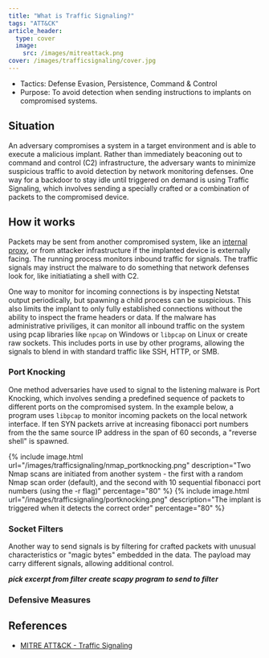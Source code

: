 ```yaml
---
title: "What is Traffic Signaling?"
tags: "ATT&CK"
article_header:
  type: cover
  image:
    src: /images/mitreattack.png
cover: /images/trafficsignaling/cover.jpg
---
```


* Tactics: Defense Evasion, Persistence, Command & Control
* Purpose: To avoid detection when sending instructions to implants on compromised systems.

## Situation

An adversary compromises a system in a target environment and is able to execute a malicious implant. Rather than immediately beaconing out to command and control (C2) infrastructure, the adversary wants to minimize suspicious traffic to avoid detection by network monitoring defenses. One way for a backdoor to stay idle until triggered on demand is using Traffic Signaling, which involves sending a specially crafted or a combination of packets to the compromised device. 

## How it works

Packets may be sent from another compromised system, like an [internal proxy](https://attack.mitre.org/techniques/T1090/001/), or from attacker infrastructure if the implanted device is externally facing. The running process monitors inbound traffic for signals. The traffic signals may instruct the malware to do something that network defenses look for, like initiatiating a shell with C2. 

One way to monitor for incoming connections is by inspecting Netstat output periodically, but spawning a child process can be suspicious. This also limits the implant to only fully established connections without the ability to inspect the frame headers or data. If the malware has administrative priviliges, it can monitor all inbound traffic on the system using pcap libraries like `npcap` on Windows or `libpcap` on Linux or create raw sockets. This includes ports in use by other programs, allowing the signals to blend in with standard traffic like SSH, HTTP, or SMB.

### Port Knocking

One method adversaries have used to signal to the listening malware is Port Knocking, which involves sending a predefined sequence of packets to different ports on the compromised system. In the example below, a program uses `libpcap` to monitor incoming packets on the local network interface. If ten SYN packets arrive at increasing fibonacci port numbers from the the same source IP address in the span of 60 seconds, a "reverse shell" is spawned.

{% include image.html url="/images/trafficsignaling/nmap_portknocking.png" description="Two Nmap scans are initiated from another system - the first with a random Nmap scan order (default), and the second with 10 sequential fibonacci port numbers (using the -r flag)" percentage="80" %}
{% include image.html url="/images/trafficsignaling/portknocking.png" description="The implant is triggered when it detects the correct order" percentage="80" %}


### Socket Filters

Another way to send signals is by filtering for crafted packets with unusual characteristics or "magic bytes" embedded in the data. The payload may carry different signals, allowing additional control.

___pick excerpt from filter___
___create scapy program to send to filter___

### Defensive Measures



## References

- [MITRE ATT&CK - Traffic Signaling](https://attack.mitre.org/techniques/T1205/)
